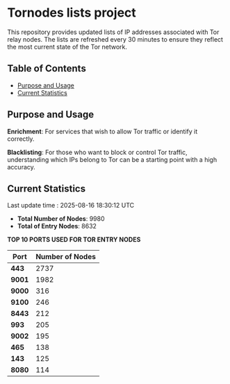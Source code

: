 # Tornodes lists project

This repository provides updated lists of IP addresses associated with Tor relay nodes. The lists are refreshed every 30 minutes to ensure they reflect the most current state of the Tor network.

## Table of Contents

- [Purpose and Usage](#purpose-and-usage)
- [Current Statistics](#current-statistics)


## Purpose and Usage

**Enrichment**: For services that wish to allow Tor traffic or identify it correctly.

**Blacklisting**: For those who want to block or control Tor traffic, understanding which IPs belong to Tor can be a starting point with a high accuracy.

## Current Statistics

Last update time : 2025-08-16 18:30:12 UTC

- **Total Number of Nodes**: 9980
- **Total of Entry Nodes**: 8632

**TOP 10 PORTS USED FOR TOR ENTRY NODES**

| **Port** | **Number of Nodes** |
|------|-----------------|
| **443**   | 2737  |
| **9001**   | 1982  |
| **9000**   | 316  |
| **9100**   | 246  |
| **8443**   | 212  |
| **993**   | 205  |
| **9002**   | 195  |
| **465**   | 138  |
| **143**   | 125  |
| **8080**   | 114  |

